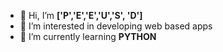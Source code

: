 - 👋 Hi, I’m **['P','E','E','U','S',  'D']**
- 👀 I’m interested in developing web based apps
- 🌱 I’m currently learning **PYTHON**


<!---
PeeusD/PeeusD is a ✨ special ✨ repository because its `README.md` (this file) appears on your GitHub profile.
You can click the Preview link to take a look at your changes.
--->
